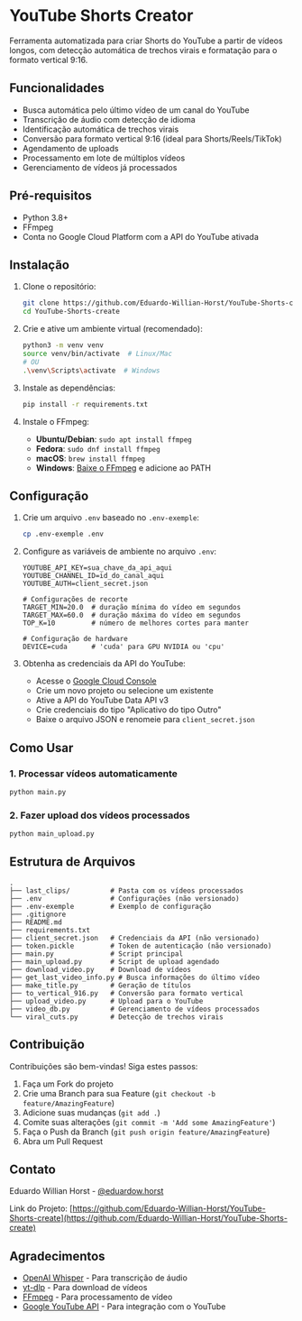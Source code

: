 # YouTube Shorts Creator

Ferramenta automatizada para criar Shorts do YouTube a partir de vídeos longos, com detecção automática de trechos virais e formatação para o formato vertical 9:16.

## Funcionalidades

- Busca automática pelo último vídeo de um canal do YouTube
- Transcrição de áudio com detecção de idioma
- Identificação automática de trechos virais
- Conversão para formato vertical 9:16 (ideal para Shorts/Reels/TikTok)
- Agendamento de uploads
- Processamento em lote de múltiplos vídeos
- Gerenciamento de vídeos já processados

## Pré-requisitos

- Python 3.8+
- FFmpeg
- Conta no Google Cloud Platform com a API do YouTube ativada

## Instalação

1. Clone o repositório:
   ```bash
   git clone https://github.com/Eduardo-Willian-Horst/YouTube-Shorts-create.git
   cd YouTube-Shorts-create
   ```

2. Crie e ative um ambiente virtual (recomendado):
   ```bash
   python3 -m venv venv
   source venv/bin/activate  # Linux/Mac
   # OU
   .\venv\Scripts\activate  # Windows
   ```

3. Instale as dependências:
   ```bash
   pip install -r requirements.txt
   ```

4. Instale o FFmpeg:
   - **Ubuntu/Debian**: `sudo apt install ffmpeg`
   - **Fedora**: `sudo dnf install ffmpeg`
   - **macOS**: `brew install ffmpeg`
   - **Windows**: [Baixe o FFmpeg](https://ffmpeg.org/download.html) e adicione ao PATH

## Configuração

1. Crie um arquivo `.env` baseado no `.env-exemple`:
   ```bash
   cp .env-exemple .env
   ```

2. Configure as variáveis de ambiente no arquivo `.env`:
   ```
   YOUTUBE_API_KEY=sua_chave_da_api_aqui
   YOUTUBE_CHANNEL_ID=id_do_canal_aqui
   YOUTUBE_AUTH=client_secret.json
   
   # Configurações de recorte
   TARGET_MIN=20.0  # duração mínima do vídeo em segundos
   TARGET_MAX=60.0  # duração máxima do vídeo em segundos
   TOP_K=10         # número de melhores cortes para manter
   
   # Configuração de hardware
   DEVICE=cuda      # 'cuda' para GPU NVIDIA ou 'cpu'
   ```

3. Obtenha as credenciais da API do YouTube:
   - Acesse o [Google Cloud Console](https://console.cloud.google.com/)
   - Crie um novo projeto ou selecione um existente
   - Ative a API do YouTube Data API v3
   - Crie credenciais do tipo "Aplicativo do tipo Outro"
   - Baixe o arquivo JSON e renomeie para `client_secret.json`

## Como Usar

### 1. Processar vídeos automaticamente
```bash
python main.py
```

### 2. Fazer upload dos vídeos processados
```bash
python main_upload.py
```

## Estrutura de Arquivos

```
.
├── last_clips/          # Pasta com os vídeos processados
├── .env                 # Configurações (não versionado)
├── .env-exemple         # Exemplo de configuração
├── .gitignore
├── README.md
├── requirements.txt
├── client_secret.json   # Credenciais da API (não versionado)
├── token.pickle         # Token de autenticação (não versionado)
├── main.py              # Script principal
├── main_upload.py       # Script de upload agendado
├── download_video.py    # Download de vídeos
├── get_last_video_info.py # Busca informações do último vídeo
├── make_title.py        # Geração de títulos
├── to_vertical_916.py   # Conversão para formato vertical
├── upload_video.py      # Upload para o YouTube
├── video_db.py          # Gerenciamento de vídeos processados
└── viral_cuts.py        # Detecção de trechos virais
```

## Contribuição

Contribuições são bem-vindas! Siga estes passos:

1. Faça um Fork do projeto
2. Crie uma Branch para sua Feature (`git checkout -b feature/AmazingFeature`)
3. Adicione suas mudanças (`git add .`)
4. Comite suas alterações (`git commit -m 'Add some AmazingFeature'`)
5. Faça o Push da Branch (`git push origin feature/AmazingFeature`)
6. Abra um Pull Request

## Contato

Eduardo Willian Horst - [@eduardow.horst](https://www.instagram.com/eduardow.horst)

Link do Projeto: [https://github.com/Eduardo-Willian-Horst/YouTube-Shorts-create](https://github.com/Eduardo-Willian-Horst/YouTube-Shorts-create)

## Agradecimentos

- [OpenAI Whisper](https://github.com/openai/whisper) - Para transcrição de áudio
- [yt-dlp](https://github.com/yt-dlp/yt-dlp) - Para download de vídeos
- [FFmpeg](https://ffmpeg.org/) - Para processamento de vídeo
- [Google YouTube API](https://developers.google.com/youtube/v3) - Para integração com o YouTube
